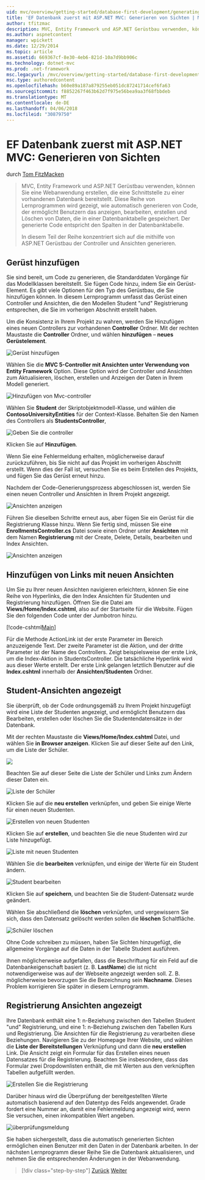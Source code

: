 ```yaml
---
uid: mvc/overview/getting-started/database-first-development/generating-views
title: 'EF Datenbank zuerst mit ASP.NET MVC: Generieren von Sichten | Microsoft Docs'
author: tfitzmac
description: MVC, Entity Framework und ASP.NET Gerüstbau verwenden, können Sie eine Webanwendung erstellen, die eine Schnittstelle zu einer vorhandenen Datenbank bereitstellt. Dieses Lernprogramm Seri...
ms.author: aspnetcontent
manager: wpickett
ms.date: 12/29/2014
ms.topic: article
ms.assetid: 669367cf-8e30-4eb6-821d-10a7d9bb906c
ms.technology: dotnet-mvc
ms.prod: .net-framework
msc.legacyurl: /mvc/overview/getting-started/database-first-development/generating-views
msc.type: authoredcontent
ms.openlocfilehash: b60e89a187a879255eb051dc87241714cef6fa63
ms.sourcegitcommit: f8852267f463b62d7f975e56bea9aa3f68fbbdeb
ms.translationtype: MT
ms.contentlocale: de-DE
ms.lasthandoff: 04/06/2018
ms.locfileid: "30879750"
---
```

<a name="ef-database-first-with-aspnet-mvc-generating-views"></a>EF Datenbank zuerst mit ASP.NET MVC: Generieren von Sichten
====================
durch [Tom FitzMacken](https://github.com/tfitzmac)

> MVC, Entity Framework und ASP.NET Gerüstbau verwenden, können Sie eine Webanwendung erstellen, die eine Schnittstelle zu einer vorhandenen Datenbank bereitstellt. Diese Reihe von Lernprogrammen wird gezeigt, wie automatisch generieren von Code, der ermöglicht Benutzern das anzeigen, bearbeiten, erstellen und Löschen von Daten, die in einer Datenbanktabelle gespeichert. Der generierte Code entspricht den Spalten in der Datenbanktabelle.
> 
> In diesem Teil der Reihe konzentriert sich auf die mithilfe von ASP.NET Gerüstbau der Controller und Ansichten generieren.


## <a name="add-scaffold"></a>Gerüst hinzufügen

Sie sind bereit, um Code zu generieren, die Standarddaten Vorgänge für das Modellklassen bereitstellt. Sie fügen Code hinzu, indem Sie ein Gerüst-Element. Es gibt viele Optionen für den Typ des Gerüstbau, die Sie hinzufügen können. In diesem Lernprogramm umfasst das Gerüst einen Controller und Ansichten, die den Modellen Student "und" Registrierung entsprechen, die Sie im vorherigen Abschnitt erstellt haben.

Um die Konsistenz in Ihrem Projekt zu wahren, werden Sie Hinzufügen eines neuen Controllers zur vorhandenen **Controller** Ordner. Mit der rechten Maustaste die **Controller** Ordner, und wählen **hinzufügen** – **neues Gerüstelement**.

![Gerüst hinzufügen](generating-views/_static/image1.png)

Wählen Sie die **MVC 5-Controller mit Ansichten unter Verwendung von Entity Framework** Option. Diese Option wird der Controller und Ansichten zum Aktualisieren, löschen, erstellen und Anzeigen der Daten in Ihrem Modell generiert.

![Hinzufügen von Mvc-controller](generating-views/_static/image2.png)

Wählen Sie **Student** der Skriptobjektmodell-Klasse, und wählen die **ContosoUniversityEntities** für der Context-Klasse. Behalten Sie den Namen des Controllers als **StudentsController**,

![Geben Sie die controller](generating-views/_static/image3.png)

Klicken Sie auf **Hinzufügen**.

Wenn Sie eine Fehlermeldung erhalten, möglicherweise darauf zurückzuführen, bis Sie nicht auf das Projekt im vorherigen Abschnitt erstellt. Wenn dies der Fall ist, versuchen Sie es beim Erstellen des Projekts, und fügen Sie das Gerüst erneut hinzu.

Nachdem der Code-Generierungsprozess abgeschlossen ist, werden Sie einen neuen Controller und Ansichten in Ihrem Projekt angezeigt.

![Ansichten anzeigen](generating-views/_static/image4.png)

Führen Sie dieselben Schritte erneut aus, aber fügen Sie ein Gerüst für die Registrierung Klasse hinzu. Wenn Sie fertig sind, müssen Sie eine **EnrollmentsController.cs** Datei sowie einen Ordner unter **Ansichten** mit dem Namen **Registrierung** mit der Create, Delete, Details, bearbeiten und Index Ansichten.

![Ansichten anzeigen](generating-views/_static/image5.png)

## <a name="add-links-to-new-views"></a>Hinzufügen von Links mit neuen Ansichten

Um Sie zu Ihrer neuen Ansichten navigieren erleichtern, können Sie eine Reihe von Hyperlinks, die den Index Ansichten für Studenten und Registrierung hinzufügen. Öffnen Sie die Datei am **Views/Home/Index.cshtml**, also auf der Startseite für die Website. Fügen Sie den folgenden Code unter der Jumbotron hinzu.

[!code-cshtml[Main](generating-views/samples/sample1.cshtml)]

Für die Methode ActionLink ist der erste Parameter im Bereich anzuzeigende Text. Der zweite Parameter ist die Aktion, und der dritte Parameter ist der Name des Controllers. Zeigt beispielsweise der erste Link, um die Index-Aktion in StudentsController. Die tatsächliche Hyperlink wird aus dieser Werte erstellt. Der erste Link gelangen letztlich Benutzer auf die **Index.cshtml** innerhalb der **Ansichten/Studenten** Ordner.

## <a name="display-student-views"></a>Student-Ansichten angezeigt

Sie überprüft, ob der Code ordnungsgemäß zu Ihrem Projekt hinzugefügt wird eine Liste der Studenten angezeigt, und ermöglicht Benutzern das Bearbeiten, erstellen oder löschen Sie die Studentendatensätze in der Datenbank.

Mit der rechten Maustaste die **Views/Home/Index.cshtml** Datei, und wählen Sie **in Browser anzeigen**. Klicken Sie auf dieser Seite auf den Link, um die Liste der Schüler.

![](generating-views/_static/image6.png)

Beachten Sie auf dieser Seite die Liste der Schüler und Links zum Ändern dieser Daten ein.

![Liste der Schüler](generating-views/_static/image7.png)

Klicken Sie auf die **neu erstellen** verknüpfen, und geben Sie einige Werte für einen neuen Studenten.

![Erstellen von neuen Studenten](generating-views/_static/image8.png)

Klicken Sie auf **erstellen**, und beachten Sie die neue Studenten wird zur Liste hinzugefügt.

![Liste mit neuen Studenten](generating-views/_static/image9.png)

Wählen Sie die **bearbeiten** verknüpfen, und einige der Werte für ein Student ändern.

![Student bearbeiten](generating-views/_static/image10.png)

Klicken Sie auf **speichern**, und beachten Sie die Student-Datensatz wurde geändert.

Wählen Sie abschließend die **löschen** verknüpfen, und vergewissern Sie sich, dass den Datensatz gelöscht werden sollen die **löschen** Schaltfläche.

![Schüler löschen](generating-views/_static/image11.png)

Ohne Code schreiben zu müssen, haben Sie Sichten hinzugefügt, die allgemeine Vorgänge auf die Daten in der Tabelle Student ausführen.

Ihnen möglicherweise aufgefallen, dass die Beschriftung für ein Feld auf die Datenbankeigenschaft basiert (z. B. **LastName**) die ist nicht notwendigerweise was auf der Webseite angezeigt werden soll. Z. B. möglicherweise bevorzugen Sie die Bezeichnung sein **Nachname**. Dieses Problem korrigieren Sie später in diesem Lernprogramm.

## <a name="display-enrollment-views"></a>Registrierung Ansichten angezeigt

Ihre Datenbank enthält eine 1: n-Beziehung zwischen den Tabellen Student "und" Registrierung, und eine 1: n-Beziehung zwischen den Tabellen Kurs und Registrierung. Die Ansichten für die Registrierung zu verarbeiten diese Beziehungen. Navigieren Sie zu der Homepage Ihrer Website, und wählen die **Liste der Bereitstellungen** Verknüpfung und dann die **neu erstellen** Link. Die Ansicht zeigt ein Formular für das Erstellen eines neuen Datensatzes für die Registrierung. Beachten Sie insbesondere, dass das Formular zwei Dropdownlisten enthält, die mit Werten aus den verknüpften Tabellen aufgefüllt werden.

![Erstellen Sie die Registrierung](generating-views/_static/image12.png)

Darüber hinaus wird die Überprüfung der bereitgestellten Werte automatisch basierend auf den Datentyp des Felds angewendet. Grade fordert eine Nummer an, damit eine Fehlermeldung angezeigt wird, wenn Sie versuchen, einen inkompatiblen Wert angeben.

![überprüfungsmeldung](generating-views/_static/image13.png)

Sie haben sichergestellt, dass die automatisch generierten Sichten ermöglichen einen Benutzer mit den Daten in der Datenbank arbeiten. In der nächsten Lernprogramm dieser Reihe Sie die Datenbank aktualisieren, und nehmen Sie die entsprechenden Änderungen in der Webanwendung.

> [!div class="step-by-step"]
> [Zurück](creating-the-web-application.md)
> [Weiter](changing-the-database.md)
